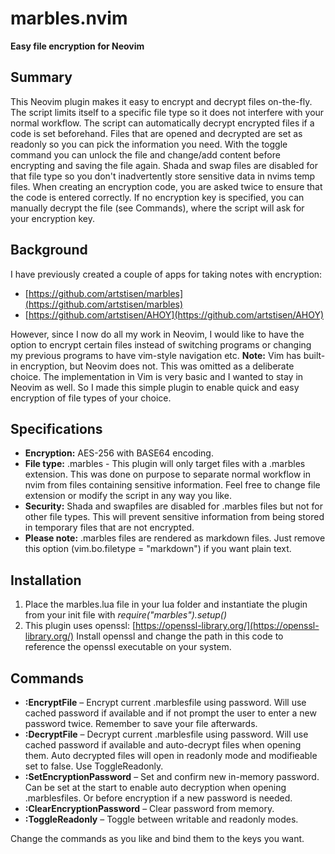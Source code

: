 # marbles.nvim
**Easy file encryption for Neovim**

## Summary
This Neovim plugin makes it easy to encrypt and decrypt files on-the-fly. The script limits itself to a specific file type so it does not interfere with your normal workflow. The script can automatically decrypt encrypted files if a code is set beforehand. Files that are opened and decrypted are set as readonly so you can pick the information you need. With the toggle command you can unlock the file and change/add content before encrypting and saving the file again. Shada and swap files are disabled for that file type so you don't inadvertently store sensitive data in nvims temp files. When creating an encryption code, you are asked twice to ensure that the code is entered correctly. If no encryption key is specified, you can manually decrypt the file (see Commands), where the script will ask for your encryption key.

## Background
I have previously created a couple of apps for taking notes with encryption:
* [https://github.com/artstisen/marbles](https://github.com/artstisen/marbles) 
* [https://github.com/artstisen/AHOY](https://github.com/artstisen/AHOY) 
  
However, since I now do all my work in Neovim, I would like to have the option to encrypt certain files instead of switching programs or changing my previous programs to have vim-style navigation etc.
**Note:** Vim has built-in encryption, but Neovim does not. This was omitted as a deliberate choice. The implementation in Vim is very basic and I wanted to stay in Neovim as well.
So I made this simple plugin to enable quick and easy encryption of file types of your choice.

## Specifications
* **Encryption:** AES-256 with BASE64 encoding.
*  **File type:** .marbles - This plugin will only target files with a .marbles extension. This was done on purpose to separate normal workflow in nvim from files containing sensitive information. Feel free to change file extension or modify the script in any way you like.
* **Security:** Shada and swapfiles are disabled for .marbles files but not for other file types. This will prevent sensitive information from being stored in temporary files that are not encrypted.
* **Please note:** .marbles files are rendered as markdown files. Just remove this option (vim.bo.filetype = "markdown") if you want plain text.

## Installation
1. Place the marbles.lua file in your lua folder and instantiate the plugin from your init file with _require("marbles").setup()_
2. This plugin uses openssl: [https://openssl-library.org/](https://openssl-library.org/) Install openssl and change the path in this code to reference the openssl executable on your system.

## Commands
* **:EncryptFile** – Encrypt current .marblesfile using password. Will use cached password if available and if not prompt the user to enter a new password twice. Remember to save your file afterwards.
* **:DecryptFile** – Decrypt current .marblesfile using password. Will use cached password if available and auto-decrypt files when opening them. Auto decrypted files will open in readonly mode and modifieable set to false. Use ToggleReadonly.
* **:SetEncryptionPassword** – Set and confirm new in-memory password. Can be set at the start to enable auto decryption when opening .marblesfiles. Or before encryption if a new password is needed.
* **:ClearEncryptionPassword** – Clear password from memory.
* **:ToggleReadonly** – Toggle between writable and readonly modes.

Change the commands as you like and bind them to the keys you want.
